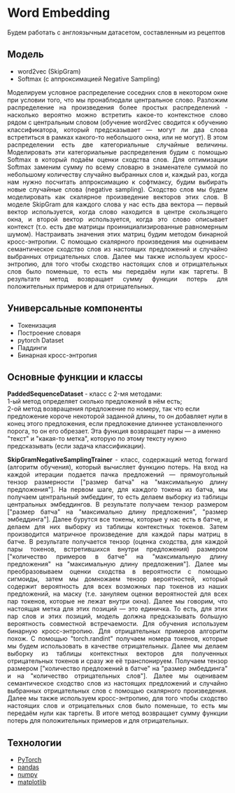 # Word Embedding   

<p align="justify">
Будем работать с англоязычным датасетом, составленным из рецептов 
</p>

## Модель     

* word2vec (SkipGram)     
* Softmax (с аппроксимацией Negative Sampling)

<p align="justify">
Моделируем условное распределение соседних слов в некотором окне при условии того, что мы пронаблюдали центральное слово. Разложим распределение на произведения более простых распределений - насколько вероятно можно встретить какое-то контекстное слово рядом с центральным словом (обучение word2vec сводится к обучению классификатора, который предсказывает — могут ли два слова встретиться в рамках какого-то небольшого окна, или не могут). В этом распределении есть две категориальные случайные величины.  Моделировать эти категориальные распределения будим с помощью Softmax в который подаём оценки сходства слов. Для оптимизации Softmax заменим сумму по всему словарю в знаменателе суммой по небольшому количеству случайно выбранных слов и, каждый раз, когда нам нужно посчитать аппроксимацию к софтмаксу, будим выбирать новые случайные слова (negative sampling). Сходство слов мы будем моделировать как скалярное произведение векторов этих слов. В моделе SkipGram для каждого слова у нас есть два вектора — первый вектор используется, когда слово находится в центре скользящего окна, и второй вектор используется, когда это слово описывает контекст (т.о. есть две матрицы проинициализированные равномерным шумом). Настраивать значения этих матриц будим методом бинарной кросс-энтропии. С помощью скалярного произведения мы оцениваем семантическое сходство слов из настоящих предложений и случайно выбранных отрицательных слов. Далее мы также используем кросс-энтропию, для того чтобы сходство настоящих слов и отрицательных слов было поменьше, то есть мы передаём нули как таргеты. В результате метод возвращает сумму функции потерь для положительных примеров и для отрицательных.
</p>

##  Универсальные компоненты     

* Токенизация   
* Построение словаря   
* pytorch Dataset    
* Паддинги
* Бинарная кросс-энтропия

## Основные функции и классы   


<b>PaddedSequenceDataset</b> - класс c 2-мя методами:   
    1-ый метод определяет сколько предложений в нём есть;   
    2-ой метод возвращения предложение по номеру, так что если предложение короче некоторой заданной длины, то он добавляет нули в конец этого предложения, если предложение длиннее установленного порога, то он его обрезает. Эта функция возвращает пары — а именно "текст" и "какая-то метка", которую по этому тексту нужно предсказывать (если задача классификации).    

<p align="justify">
<b>SkipGramNegativeSamplingTrainer</b> - класс, содержащий метод forward (алгоритм обучения), который вычисляет функцию потерь. На вход на каждой итерации подается пачка предложений — прямоугольный тензор размерности ["размер батча" на "максимальную длину предложения"]. На первом шаге, для каждого токена из батча, мы получаем центральный эмбеддинг, то есть делаем выборку из таблицы центральных эмбеддингов. В результате получаем тензор размером ["размер батча" на "максимально длину предложения",  "размер эмбеддинга"]. Далее бурутся все токены, которые у нас есть в батче, и делаем для них выборку из таблицы контекстных токенов. Затем производится матричное произведение для каждой пары матриц в батче. В результате получается тензор (оценка сходства,  для каждой пары токенов, встретившихся внутри предложения) размером ["количество примеров в батче" на "максимальную длину предложения" на "максимальную длину предложения"]. Далее мы преобразовываем оценки сходства в вероятности с помощью сигмоиды, затем мы домножаем тензор вероятностей, который содержит вероятность для всех возможных пар токенов из наших предложений, на маску (т.е. зануляем оценки вероятностей для всех пар токенов, которые не лежат внутри окна). Далее мы говорим, что настоящая метка для этих позиций — это единичка. То есть, для этих пар слов и этих позиций, модель должна предсказывать большую вероятность совместной встречаемости. Для обучения используем бинарную кросс-энтропию. Для отрицательных примеров алгоритм похож. С помощью "torch.randint" получаем номера токенов, которые мы будем использовать в качестве отрицательных.  Далее мы делаем выборку из таблицы контекстных векторов для полученных отрицательных токенов и сразу же её транспонируем. Получаем тензор размером ["количество предложений в батче" на "размер эмбеддинга" и на "количество отрицательных слов"]. Далее мы оцениваем семантическое сходство слов из настоящих предложений и случайно выбранных отрицательных слов с помощью скалярного произведения. Далее мы также используем кросс-энтропию, для того чтобы сходство настоящих слов и отрицательных слов было поменьше, то есть мы передаём нули как таргеты. В итоге метод возвращает сумму функции потерь для положительных примеров и для отрицательных.
</p>



## Технологии
* [PyTorch](https://pytorch.org/)   
* [pandas](https://pandas.pydata.org/)
* [numpy](https://numpy.org/)
* [matplotlib](https://matplotlib.org/)

